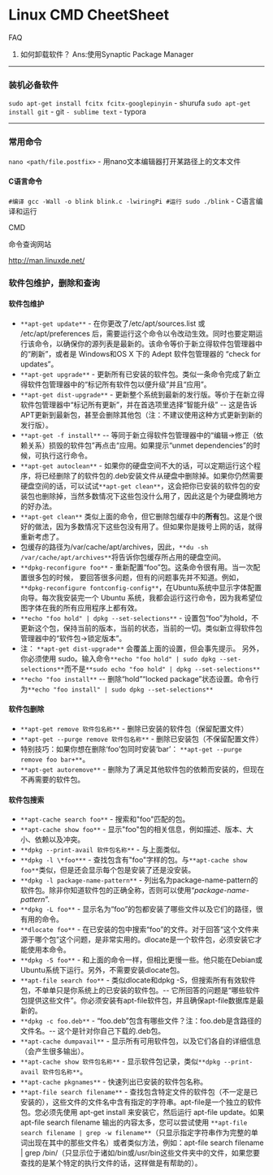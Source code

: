 # Linux CMD CheetSheet

FAQ

1. 如何卸载软件？ Ans:使用Synaptic Package Manager

--------------------------------------------------------------------------
### 装机必备软件
`sudo apt-get install fcitx fcitx-googlepinyin` - shurufa
`sudo apt-get install git` - git
`` - sublime text
`` - typora


--------------------------------------------------------------------------

### 常用命令
`nano <path/file.postfix>` - 用nano文本编辑器打开某路径上的文本文件 

#### C语言命令
`#编译
gcc -Wall -o blink blink.c -lwiringPi
#运行
sudo ./blink` - C语言编译和运行

CMD

命令查询网站

http://man.linuxde.net/


### 软件包维护，删除和查询

#### **软件包维护**

- `**apt-get update**` - 在你更改了/etc/apt/sources.list 或 /etc/apt/preferences 后，需要运行这个命令以令改动生效。同时也要定期运行该命令，以确保你的源列表是最新的。该命令等价于新立得软件包管理器中的“刷新”，或者是 Windows和OS X 下的 Adept 软件包管理器的 “check for updates”。
- `**apt-get upgrade**` - 更新所有已安装的软件包。类似一条命令完成了新立得软件包管理器中的“标记所有软件包以便升级”并且“应用”。
- `**apt-get dist-upgrade**` - 更新整个系统到最新的发行版。等价于在新立得软件包管理器中“标记所有更新”，并在首选项里选择“智能升级” -- 这是告诉APT更新到最新包，甚至会删除其他包（注：不建议使用这种方式更新到新的发行版）。
- `**apt-get -f install**` -- 等同于新立得软件包管理器中的“编辑->修正（依赖关系）损毁的软件包”再点击“应用。如果提示“unmet dependencies”的时候，可执行这行命令。
- `**apt-get autoclean**` - 如果你的硬盘空间不大的话，可以定期运行这个程序，将已经删除了的软件包的.deb安装文件从硬盘中删除掉。如果你仍然需要硬盘空间的话，可以试试`**apt-get clean**`，这会把你已安装的软件包的安装包也删除掉，当然多数情况下这些包没什么用了，因此这是个为硬盘腾地方的好办法。
- `**apt-get clean**` 类似上面的命令，但它删除包缓存中的**所有**包。这是个很好的做法，因为多数情况下这些包没有用了。但如果你是拨号上网的话，就得重新考虑了。
- 包缓存的路径为/var/cache/apt/archives，因此，`**du -sh /var/cache/apt/archives**`将告诉你包缓存所占用的硬盘空间。
- `**dpkg-reconfigure foo**` - 重新配置“foo”包。这条命令很有用。当一次配置很多包的时候， 要回答很多问题，但有的问题事先并不知道。例如，`**dpkg-reconfigure fontconfig-config**`，在Ubuntu系统中显示字体配置向导。每次我安装完一个 Ubuntu 系统，我都会运行这行命令，因为我希望位图字体在我的所有应用程序上都有效。
- `**echo "foo hold" | dpkg --set-selections**` - 设置包“foo”为hold，不更新这个包，保持当前的版本，当前的状态，当前的一切。类似新立得软件包管理器中的“软件包->锁定版本”。
- 注： `**apt-get dist-upgrade**` 会覆盖上面的设置，但会事先提示。 另外，你必须使用 sudo。输入命令`**echo "foo hold" | sudo dpkg --set-selections**`而不是`**sudo echo "foo hold" | dpkg --set-selections**`
- `**echo "foo install**` -- 删除“hold”“locked package”状态设置。命令行为`**echo "foo install" | sudo dpkg --set-selections**`

#### 软件包删除

- `**apt-get remove 软件包名称**` - 删除已安装的软件包（保留配置文件）
- `**apt-get --purge remove 软件包名称**` - 删除已安装包（不保留配置文件）
- 特别技巧：如果你想在删除‘foo’包同时安装‘bar’： `**apt-get --purge remove foo bar+**`。
- `**apt-get autoremove**` - 删除为了满足其他软件包的依赖而安装的，但现在不再需要的软件包。

#### 软件包搜索

- `**apt-cache search foo**` - 搜索和"foo"匹配的包。
- `**apt-cache show foo**` - 显示"foo"包的相关信息，例如描述、版本、大小、依赖以及冲突。
- `**dpkg --print-avail 软件包名称**` - 与上面类似。
- `**dpkg -l \*foo***` - 查找包含有"foo"字样的包。与`**apt-cache show foo**`类似，但是还会显示每个包是安装了还是没安装。
- `**dpkg -l package-name-pattern**` - 列出名为package-name-pattern的软件包。除非你知道软件包的正确全称，否则可以使用“*package-name-pattern*”.
- `**dpkg -L foo**` - 显示名为“foo”的包都安装了哪些文件以及它们的路径，很有用的命令。
- `**dlocate foo**` - 在已安装的包中搜索“foo”的文件。对于回答“这个文件来源于哪个包”这个问题，是非常实用的。dlocate是一个软件包，必须安装它才能使用本命令。
- `**dpkg -S foo**` - 和上面的命令一样，但相比更慢一些。他只能在Debian或Ubuntu系统下运行。另外，不需要安装dlocate包。
- `**apt-file search foo**` - 类似dlocate和dpkg -S，但搜索所有有效软件包，不单单只是你系统上的已安装的软件包。-- 它所回答的问题是“哪些软件包提供这些文件”。你必须安装有apt-file软件包，并且确保apt-file数据库是最新的。
- `**dpkg -c foo.deb**` - “foo.deb”包含有哪些文件？注：foo.deb是含路径的文件名。-- 这个是针对你自己下载的.deb包。
- `**apt-cache dumpavail**` - 显示所有可用软件包，以及它们各自的详细信息（会产生很多输出）。
- `**apt-cache show 软件包名称**` - 显示软件包记录，类似`**dpkg --print-avail 软件包名称**`。
- `**apt-cache pkgnames**` - 快速列出已安装的软件包名称。
- `**apt-file search filename**` - 查找包含特定文件的软件包（不一定是已安装的），这些文件的文件名中含有指定的字符串。apt-file是一个独立的软件包。您必须先使用 apt-get install 来安装它，然后运行 apt-file update。如果 apt-file search filename 输出的内容太多，您可以尝试使用 `**apt-file search filename | grep -w filename**`（只显示指定字符串作为完整的单词出现在其中的那些文件名）或者类似方法，例如：apt-file search filename | grep /bin/（只显示位于诸如/bin或/usr/bin这些文件夹中的文件，如果您要查找的是某个特定的执行文件的话，这样做是有帮助的）。